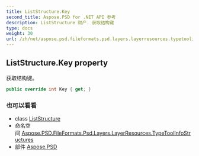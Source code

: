 ```yaml
---
title: ListStructure.Key
second_title: Aspose.PSD for .NET API 参考
description: ListStructure 财产. 获取结构键
type: docs
weight: 30
url: /zh/net/aspose.psd.fileformats.psd.layers.layerresources.typetoolinfostructures/liststructure/key/
---
```

## ListStructure.Key property

获取结构键。

```csharp
public override int Key { get; }
```

### 也可以看看

* class [ListStructure](../)
* 命名空间 [Aspose.PSD.FileFormats.Psd.Layers.LayerResources.TypeToolInfoStructures](../../liststructure/)
* 部件 [Aspose.PSD](../../../)


